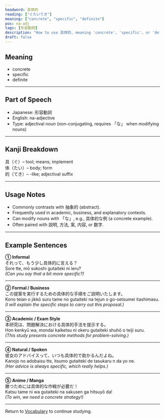 ```yaml
---
headword: 具体的
reading: ["ぐたいてき"]
meaning: ["concrete", "specific", "definite"]
pos: na-adj
tags: [形容動詞]
description: "How to use 具体的, meaning 'concrete', 'specific', or 'definite' in preparation for the JLPT N2."
draft: false
---
```


## Meaning  
- concrete  
- specific  
- definite  

---

## Part of Speech  
- Japanese: 形容動詞  
- English: na-adjective  
- Type: adjectival noun (non-conjugating, requires 「な」 when modifying nouns)

---

## Kanji Breakdown  
具（ぐ）– tool; means; implement  
体（たい）– body; form  
的（てき）– -like; adjectival suffix  

---

## Usage Notes  
- Commonly contrasts with 抽象的 (abstract).  
- Frequently used in academic, business, and explanatory contexts.  
- Can modify nouns with 「な」, e.g., 具体的な例 (a concrete example).  
- Often paired with 説明, 方法, 案, 内容, or 数字.

---

## Example Sentences  

**① Informal**  
それって、もう少し<span class="text-skin-accent">具体的</span>に言える？  
Sore tte, mō sukoshi <span class="text-skin-accent">gutaiteki</span> ni ieru?  
_(Can you say that a bit more <span class="text-skin-accent">specific</span>?)_

---

**② Formal / Business**  
この提案を実行するための<span class="text-skin-accent">具体的</span>な手順をご説明いたします。  
Kono teian o jikkō suru tame no <span class="text-skin-accent">gutaiteki</span> na tejun o go-setsumei itashimasu.  
_(I will explain the <span class="text-skin-accent">specific</span> steps to carry out this proposal.)_

---

**③ Academic / Exam Style**  
本研究は、問題解決における<span class="text-skin-accent">具体的</span>手法を提示する。  
Hon kenkyū wa, mondai kaiketsu ni okeru <span class="text-skin-accent">gutaiteki</span> shuhō o teiji suru.  
_(This study presents <span class="text-skin-accent">concrete</span> methods for problem-solving.)_

---

**④ Natural / Spoken**  
彼女のアドバイスって、いつも<span class="text-skin-accent">具体的</span>で助かるんだよね。  
Kanojo no adobaisu tte, itsumo <span class="text-skin-accent">gutaiteki</span> de tasukaru n da yo ne.  
_(Her advice is always <span class="text-skin-accent">specific</span>, which really helps.)_

---

**⑤ Anime / Manga**  
勝つためには<span class="text-skin-accent">具体的</span>な作戦が必要だ！  
Katsu tame ni wa <span class="text-skin-accent">gutaiteki</span> na sakusen ga hitsuyō da!  
_(To win, we need a <span class="text-skin-accent">concrete</span> strategy!)_

---

Return to [Vocabulary](/vocabulary/) to continue studying.